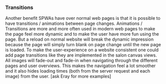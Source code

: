 ### Transitions
Another benefit SPWAs have over normal web pages is that it is possible to have transitions / animations between page changes.
Animations / Transitions are more and more often used in modern web pages to make the page feel more dynamic and to make the user have more fun using the page. But a reload on normal website will break the dynamic impression because the page will simply turn blank on page change until the new page is loaded. To make the user-experience on a website consistent one could add page transitions like they are implemented in the salon canvas views. All images will fade-out and fade-in when navigating through the different pages and user overviews. This makes the navigation feel a lot smoother and it also hides loading times (both from the server request and each image) from the user. [ask Eray for more examples]